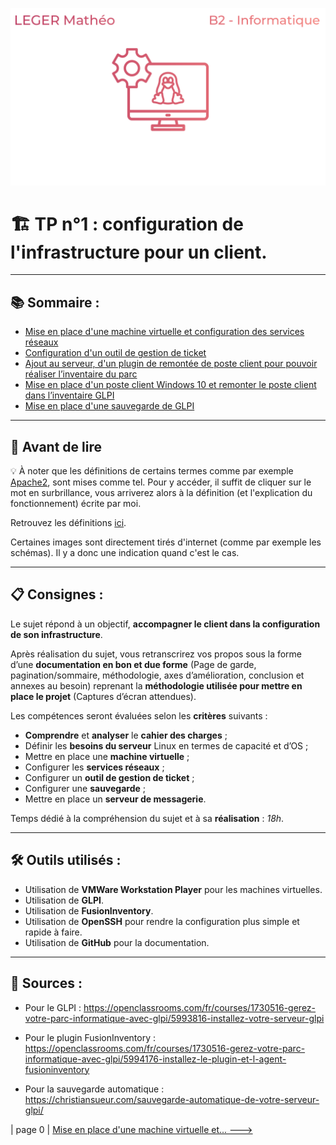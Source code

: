 ![logotp1](./img/logo-tp1.png)
# :building_construction: TP n°1 : configuration de l'infrastructure pour un client.
---

## :books: Sommaire :

- [Mise en place d'une machine virtuelle et configuration des services réseaux](./config_réseaux.md)
- [Configuration d'un outil de gestion de ticket](./config_glpi.md)
- [Ajout au serveur, d'un plugin de remontée de poste client pour pouvoir réaliser l’inventaire du parc](./config_fusioninventory.md)
- [Mise en place d'un poste client Windows 10 et remonter le poste client dans l’inventaire GLPI](./config_fusioninv_agent.md)
- [Mise en place d'une sauvegarde de GLPI](./sauvegarde_glpi.md)

---

## :book: Avant de lire

:bulb: À noter que les définitions de certains termes comme par exemple [Apache2](./definition.md#apache2), sont mises comme tel. Pour y accéder, il suffit de cliquer sur le mot en surbrillance, vous arriverez alors à la définition (et l'explication du fonctionnement) écrite par moi.

Retrouvez les définitions [ici](./definition.md).

Certaines images sont directement tirés d'internet (comme par exemple les schémas). Il y a donc une indication quand c'est le cas.

---

## :clipboard: Consignes : 

Le sujet répond à un objectif, **accompagner le client dans la configuration de son infrastructure**.

Après réalisation du sujet, vous retranscrirez vos propos sous la forme d’une **documentation en bon et due forme** (Page de garde, pagination/sommaire, méthodologie, axes d’amélioration, conclusion et annexes au besoin) reprenant la **méthodologie utilisée pour mettre en place le projet** (Captures d’écran attendues).

Les compétences seront évaluées selon les **critères** suivants : 
- **Comprendre** et **analyser** le **cahier des charges** ;
- Définir les **besoins du serveur** Linux en termes de capacité et d’OS ;
- Mettre en place une **machine virtuelle** ;
- Configurer les **services réseaux** ;
- Configurer un **outil de gestion de ticket** ;
- Configurer une **sauvegarde** ;
- Mettre en place un **serveur de messagerie**.

Temps dédié à la compréhension du sujet et à sa **réalisation** : *18h*.

---

## :hammer_and_wrench: Outils utilisés :

- Utilisation de **VMWare Workstation Player** pour les machines virtuelles.
- Utilisation de **GLPI**.
- Utilisation de **FusionInventory**.
- Utilisation de **OpenSSH** pour rendre la configuration plus simple et rapide à faire.
- Utilisation de **GitHub** pour la documentation.

---

## :link: Sources :

- Pour le GLPI : https://openclassrooms.com/fr/courses/1730516-gerez-votre-parc-informatique-avec-glpi/5993816-installez-votre-serveur-glpi

- Pour le plugin FusionInventory : https://openclassrooms.com/fr/courses/1730516-gerez-votre-parc-informatique-avec-glpi/5994176-installez-le-plugin-et-l-agent-fusioninventory

- Pour la sauvegarde automatique : https://christiansueur.com/sauvegarde-automatique-de-votre-serveur-glpi/

| page 0 | [Mise en place d'une machine virtuelle et... --->](./config_réseaux.md)